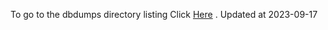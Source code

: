 To go to the dbdumps directory listing Click [Here](https://ipfs.io/ipfs/bafkreibqpjlkwxy6ucthiggzrjqfehxjoacdwhcn2fhgyx2mkx4jknw3dy) . Updated at 2023-09-17